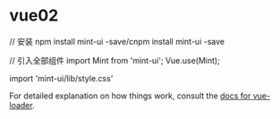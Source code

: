 # vue02

// 安装
npm install mint-ui -save/cnpm install mint-ui -save

// 引入全部组件
import Mint from 'mint-ui';
Vue.use(Mint);

import 'mint-ui/lib/style.css'

For detailed explanation on how things work, consult the [docs for vue-loader](http://vuejs.github.io/vue-loader).

